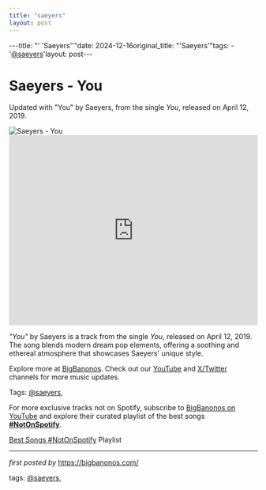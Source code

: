 ```yaml
---
title: "saeyers"
layout: post
---
```

---title: "' 'Saeyers''"date: 2024-12-16original_title: "'Saeyers'"tags:  - '[@saeyers](/tags/saeyers/)'layout: post---<!-- Title of the Post --><h1 >Saeyers - You</h1> <!-- Introductory Text --><p >Updated with "You" by Saeyers, from the single *You*, released on April 12, 2019.</p> <!-- Featured Image --><div > <img src="https://i1.sndcdn.com/artworks-000512334201-6l5gfp-t500x500.jpg" alt="Saeyers - You" /></div> <!-- YouTube Video Embed --><div > <iframe width="100%" height="385" src="https://www.youtube.com/embed/D-ZG4AV5ojo" title="Saeyers - You" frameborder="0" allow="accelerometer; autoplay; clipboard-write; encrypted-media; gyroscope; picture-in-picture; web-share" referrerpolicy="strict-origin-when-cross-origin" allowfullscreen></iframe></div> <!-- Song Information --><div > <p><em>"You"</em> by Saeyers is a track from the single *You*, released on April 12, 2019. The song blends modern dream pop elements, offering a soothing and ethereal atmosphere that showcases Saeyers' unique style.</p></div> <!-- Footer Links --><div > <p>Explore more at <a href="https://bigbanonos.com/" target="_blank">BigBanonos</a>. Check out our <a href="https://www.youtube.com/[@BigBanonos](/tags/BigBanonos/)" target="_blank">YouTube</a> and <a href="https://x.com/bigbanonos" target="_blank">X/Twitter</a> channels for more music updates.</p></div> <!-- Tags --><p >Tags: [@saeyers](/tags/saeyers/),</p><!--Subscribe and Playlist Links--><div>    <p>For more exclusive tracks not on Spotify, subscribe to <a href="https://www.youtube.com/[@BigBanonos](/tags/BigBanonos/)" target="_blank">BigBanonos on YouTube</a> and explore their curated playlist of the best songs <strong>[#NotOnSpotify](/tags/NotOnSpotify/)</strong>.</p>    <p><a href="https://www.youtube.com/playlist?list=PLtuNtuTatqI0kFahUCbtbfenC_ET5O_tr" target="_blank">Best Songs [#NotOnSpotify](/tags/NotOnSpotify/) Playlist<br /></a></p></div><hr /><p><em>first posted by</em> <a href="https://bigbanonos.com/" rel="noopener" target="_new">https://bigbanonos.com/</a></p><p>tags: [@saeyers](/tags/saeyers/),</p>